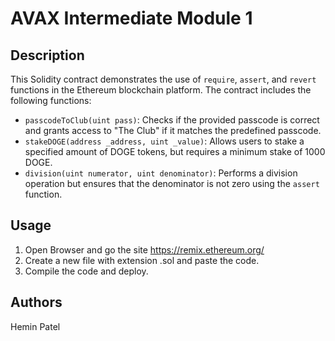 # AVAX Intermediate Module 1

## Description

This Solidity contract demonstrates the use of `require`, `assert`, and `revert` functions in the Ethereum blockchain platform. The contract includes the following functions:

- `passcodeToClub(uint pass)`: Checks if the provided passcode is correct and grants access to "The Club" if it matches the predefined passcode.
- `stakeDOGE(address _address, uint _value)`: Allows users to stake a specified amount of DOGE tokens, but requires a minimum stake of 1000 DOGE.
- `division(uint numerator, uint denominator)`: Performs a division operation but ensures that the denominator is not zero using the `assert` function.

## Usage

1. Open Browser and go the site https://remix.ethereum.org/
2. Create a new file with extension .sol and paste the code.
3. Compile the code and deploy.

## Authors

Hemin Patel
